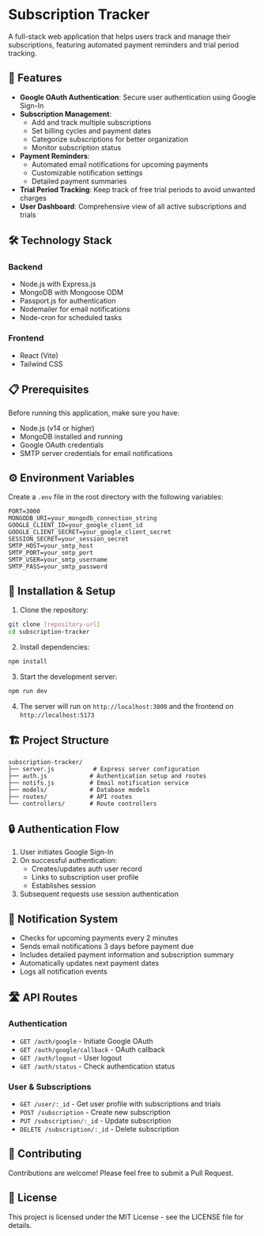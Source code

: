 # Subscription Tracker

A full-stack web application that helps users track and manage their subscriptions, featuring automated payment reminders and trial period tracking.

## 🌟 Features

- **Google OAuth Authentication**: Secure user authentication using Google Sign-In
- **Subscription Management**:
  - Add and track multiple subscriptions
  - Set billing cycles and payment dates
  - Categorize subscriptions for better organization
  - Monitor subscription status
- **Payment Reminders**:
  - Automated email notifications for upcoming payments
  - Customizable notification settings
  - Detailed payment summaries
- **Trial Period Tracking**: Keep track of free trial periods to avoid unwanted charges
- **User Dashboard**: Comprehensive view of all active subscriptions and trials

## 🛠️ Technology Stack

### Backend

- Node.js with Express.js
- MongoDB with Mongoose ODM
- Passport.js for authentication
- Nodemailer for email notifications
- Node-cron for scheduled tasks

### Frontend

- React (Vite)
- Tailwind CSS

## 📋 Prerequisites

Before running this application, make sure you have:

- Node.js (v14 or higher)
- MongoDB installed and running
- Google OAuth credentials
- SMTP server credentials for email notifications

## ⚙️ Environment Variables

Create a `.env` file in the root directory with the following variables:

```
PORT=3000
MONGODB_URI=your_mongodb_connection_string
GOOGLE_CLIENT_ID=your_google_client_id
GOOGLE_CLIENT_SECRET=your_google_client_secret
SESSION_SECRET=your_session_secret
SMTP_HOST=your_smtp_host
SMTP_PORT=your_smtp_port
SMTP_USER=your_smtp_username
SMTP_PASS=your_smtp_password
```

## 🚀 Installation & Setup

1. Clone the repository:

```bash
git clone [repository-url]
cd subscription-tracker
```

2. Install dependencies:

```bash
npm install
```

3. Start the development server:

```bash
npm run dev
```

4. The server will run on `http://localhost:3000` and the frontend on `http://localhost:5173`

## 🏗️ Project Structure

```
subscription-tracker/
├── server.js           # Express server configuration
├── auth.js            # Authentication setup and routes
├── notifs.js          # Email notification service
├── models/            # Database models
├── routes/            # API routes
└── controllers/       # Route controllers
```

## 🔒 Authentication Flow

1. User initiates Google Sign-In
2. On successful authentication:
   - Creates/updates auth user record
   - Links to subscription user profile
   - Establishes session
3. Subsequent requests use session authentication

## 📨 Notification System

- Checks for upcoming payments every 2 minutes
- Sends email notifications 3 days before payment due
- Includes detailed payment information and subscription summary
- Automatically updates next payment dates
- Logs all notification events

## 🛣️ API Routes

### Authentication

- `GET /auth/google` - Initiate Google OAuth
- `GET /auth/google/callback` - OAuth callback
- `GET /auth/logout` - User logout
- `GET /auth/status` - Check authentication status

### User & Subscriptions

- `GET /user/:_id` - Get user profile with subscriptions and trials
- `POST /subscription` - Create new subscription
- `PUT /subscription/:_id` - Update subscription
- `DELETE /subscription/:_id` - Delete subscription

## 🤝 Contributing

Contributions are welcome! Please feel free to submit a Pull Request.

## 📄 License

This project is licensed under the MIT License - see the LICENSE file for details.

